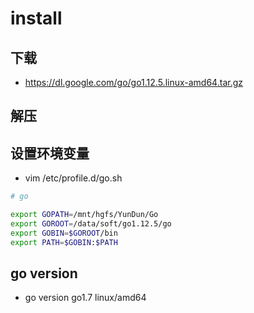 # install
## 下载
- https://dl.google.com/go/go1.12.5.linux-amd64.tar.gz

## 解压
    
## 设置环境变量

- vim /etc/profile.d/go.sh
```bash
# go 

export GOPATH=/mnt/hgfs/YunDun/Go
export GOROOT=/data/soft/go1.12.5/go
export GOBIN=$GOROOT/bin
export PATH=$GOBIN:$PATH


```

## go version
- go version go1.7 linux/amd64
